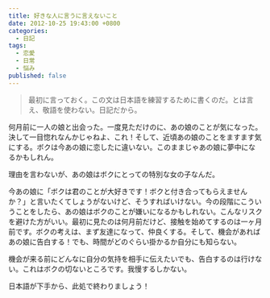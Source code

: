 ```yaml
---
title: 好きな人に言うに言えないこと
date: 2012-10-25 19:43:00 +0800
categories:
  - 日記
tags:
  - 恋愛
  - 日常
  - 悩み
published: false
---
```


> 最初に言っておく。この文は日本語を練習するために書くのだ。とは言え、敬語を使わない。日記だから。

何月前に一人の娘と出会った。一度見ただけのに、あの娘のことが気になった。決して一目惚れなんかじゃねよ、これ！そして、近頃あの娘のことをますます気にする。ボクは今あの娘に恋したに違いない。このままじゃあの娘に夢中になるかもしれん。

理由を言わないが、あの娘はボクにとっての特別な女の子なんだ。

今あの娘に「ボクは君のことが大好きです！ボクと付き合ってもらえませんか？」と言いたくてしょうがないけど、そうすればいけない。今の段階にこういうことをしたら、あの娘はボクのことが嫌いになるかもしれない。こんなリスクを避けた方がいい。最初に見たのは何月前だけど、接触を始めてするのは一ヶ月前です。ボクの考えは、まず友達になって、仲良くする。そして、機会があればあの娘に告白する！でも、時間がどのぐらい掛かるか自分にも知らない。

機会が来る前にどんなに自分の気持を相手に伝えたいでも、告白するのは行けない。これはボクの切ないところです。我慢するしかない。

日本語が下手から、此処で終わりましょう！
